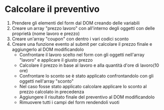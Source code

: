 # Calcolare il preventivo

1) Prendere gli elementi del form dal DOM creando delle variabili
2) Creare un array "prezzo lavoro" con all'interno degli oggetti con delle proprietà (nome lavoro e prezzo)
3) Creare un'array "coupon" con dentro i vari codici sconto
4) Creare una funzione evento al submit per calcolare il prezzo finale e aggiungerlo al DOM modificandolo
    - Confrontare il lavoro scelto nel form con gli oggetti nell'array "lavoro" e applicare il giusto prezzo
    - Calcolare il prezzo in base al lavoro e alla quantità d'ore di lavoro(10 ore)
    - Confrontare lo sconto se è stato applicato confrontandolo con gli oggetti nell'array "sconto"
    - Nel caso fosse stato applicato calcolare applicare lo sconto al prezzo calcolato in precedenza
    - Aggiungere il risultato finale del preventivo al DOM modificandolo
    - Rimuovere tutti i campi del form rendendoli vuoti